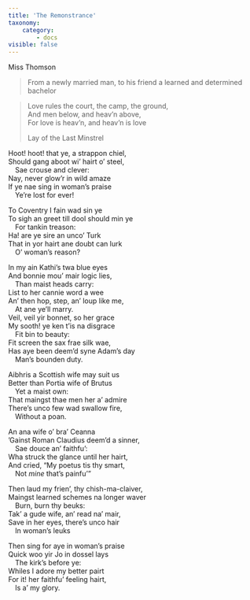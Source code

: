 ```yaml
---
title: 'The Remonstrance'
taxonomy:
    category:
        - docs
visible: false
---
```


<div class="author">Miss Thomson</div>

> From a newly married man, to his friend a learned and determined bachelor

> Love rules the court, the camp, the ground,  
> And men below, and heav’n above,  
> For love is heav’n, and heav’n is love
> 
> Lay of the Last Minstrel

Hoot! hoot! that ye, a strappon chiel,  
Should gang aboot wi’ hairt o’ steel,  
&emsp;Sae crouse and clever:  
Nay, never glow’r in wild amaze  
If ye nae sing in woman’s praise  
&emsp;Ye’re lost for ever!

To Coventry I fain wad sin ye  
To sigh an greet till dool should min ye  
&emsp;For tankin treason:  
Ha! are ye sire an unco’ Turk  
That in yor hairt ane doubt can lurk  
&emsp;O’ woman’s reason?

In my ain Kathi’s twa blue eyes  
And bonnie mou’ mair logic lies,  
&emsp;Than maist heads carry:  
List to her cannie word a wee  
An’ then hop, step, an’ loup like me,  
&emsp;At ane ye’ll marry.  
Veil, veil yir bonnet, so her grace  
My sooth! ye ken t’is na disgrace  
&emsp;Fit bin to beauty:  
Fit screen the sax frae silk wae,  
Has aye been deem’d syne Adam’s day  
&emsp;Man’s bounden duty.

Aibhris a Scottish wife may suit us  
Better than Portia wife of Brutus  
&emsp;Yet a maist own:  
That maingst thae men her a’ admire  
There’s unco few wad swallow fire,  
&emsp;Without a poan.

An ana wife o’ bra’ Ceanna  
’Gainst Roman Claudius deem’d a sinner,  
&emsp;Sae douce an’ faithfu’:  
Wha struck the glance until her hairt,  
And cried, “My poetus tis thy smart,  
&emsp;Not *mine* that’s painfu’”

Then laud my frien’, thy chish-ma-claiver,  
Maingst learned schemes na longer waver  
&emsp;Burn, burn thy beuks:  
Tak’ a gude wife, an’ read na’ mair,  
Save in her eyes, there’s unco hair  
&emsp;In woman’s leuks

Then sing for aye in woman’s praise  
Quick woo yir Jo in dossel lays  
&emsp;The kirk’s before ye:  
Whiles I adore my better pairt  
For it! her faithfu’ feeling hairt,  
&emsp;Is a’ my glory.